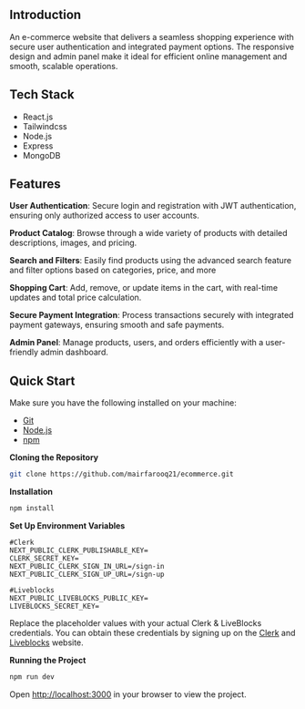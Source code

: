 ## <a name="introduction">Introduction</a>

An e-commerce website that delivers a seamless shopping experience with secure user authentication and integrated payment options. The responsive design and admin panel make it ideal for efficient online management and smooth, scalable operations.

## <a name="tech-stack">Tech Stack</a>

- React.js
- Tailwindcss
- Node.js
- Express
- MongoDB

## <a name="features">Features</a>

**User Authentication**: Secure login and registration with JWT authentication, ensuring only authorized access to user accounts.

**Product Catalog**: Browse through a wide variety of products with detailed descriptions, images, and pricing.

**Search and Filters**: Easily find products using the advanced search feature and filter options based on categories, price, and more

**Shopping Cart**: Add, remove, or update items in the cart, with real-time updates and total price calculation.

**Secure Payment Integration**: Process transactions securely with integrated payment gateways, ensuring smooth and safe payments.

**Admin Panel**: Manage products, users, and orders efficiently with a user-friendly admin dashboard.

## <a name="quick-start">Quick Start</a>

Make sure you have the following installed on your machine:

- [Git](https://git-scm.com/)
- [Node.js](https://nodejs.org/en)
- [npm](https://www.npmjs.com/)

**Cloning the Repository**

```bash
git clone https://github.com/mairfarooq21/ecommerce.git
```

**Installation**

```bash
npm install
```

**Set Up Environment Variables**

```env
#Clerk
NEXT_PUBLIC_CLERK_PUBLISHABLE_KEY=
CLERK_SECRET_KEY=
NEXT_PUBLIC_CLERK_SIGN_IN_URL=/sign-in
NEXT_PUBLIC_CLERK_SIGN_UP_URL=/sign-up

#Liveblocks
NEXT_PUBLIC_LIVEBLOCKS_PUBLIC_KEY=
LIVEBLOCKS_SECRET_KEY=
```

Replace the placeholder values with your actual Clerk & LiveBlocks credentials. You can obtain these credentials by signing up on the [Clerk](https://clerk.com/) and [Liveblocks](liveblocks.io/) website.

**Running the Project**

```bash
npm run dev
```

Open [http://localhost:3000](http://localhost:3000) in your browser to view the project.
